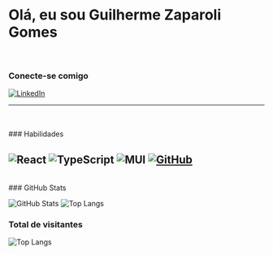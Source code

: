 # Olá, eu sou Guilherme Zaparoli Gomes

<br/>

### Conecte-se comigo

[![LinkedIn](https://img.shields.io/badge/-LinkedIn-000?style=for-the-badge&logo=linkedin&logoColor=30A3DC)](https://www.linkedin.com/in/guilherme-zaparoli-gomes-b979b5179/)

---
<br/>
<br/>
### Habilidades

![React](https://img.shields.io/badge/react-%2320232a.svg?style=for-the-badge&logo=react&logoColor=%2361DAFB)
![TypeScript](https://img.shields.io/badge/typescript-%23007ACC.svg?style=for-the-badge&logo=typescript&logoColor=white)
![MUI](https://img.shields.io/badge/MUI-%230081CB.svg?style=for-the-badge&logo=mui&logoColor=white)
[![GitHub](https://img.shields.io/badge/GitHub-000?style=for-the-badge&logo=github&logoColor=30A3DC)](https://docs.github.com/)
---
<br/>
### GitHub Stats

![GitHub Stats](https://github-readme-stats.vercel.app/api?username=guilhermezaparoli&theme=onedark&border_color=30A3DC&show_icons=true&icon_color=30A3DC&title_color=E94D5F&text_color=FFF)
![Top Langs](https://github-readme-stats-git-masterrstaa-rickstaa.vercel.app/api/top-langs/?username=guilhermezaparoli&layout=compact&theme=onedark&border_color=30A3DC&title_color=E94D5F&text_color=FFF)
<br/>

### Total de visitantes
![Top Langs](https://profile-counter.glitch.me/guilhermezaparoli/count.svg)

